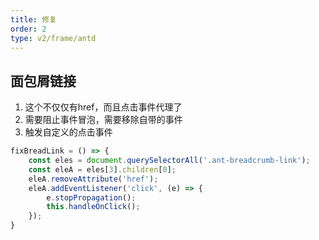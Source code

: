 ```yaml
---
title: 修复
order: 2
type: v2/frame/antd
---
```


## 面包屑链接

1. 这个不仅仅有href，而且点击事件代理了
2. 需要阻止事件冒泡，需要移除自带的事件
3. 触发自定义的点击事件

```js
fixBreadLink = () => {
	const eles = document.querySelectorAll('.ant-breadcrumb-link');
	const eleA = eles[3].children[0];
	eleA.removeAttribute('href');
	eleA.addEventListener('click', (e) => {
		e.stopPropagation();
		this.handleOnClick();
	});
}
```